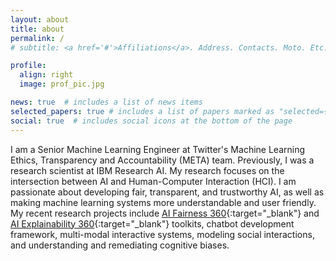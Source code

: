 ```yaml
---
layout: about
title: about
permalink: /
# subtitle: <a href='#'>Affiliations</a>. Address. Contacts. Moto. Etc.

profile:
  align: right
  image: prof_pic.jpg

news: true  # includes a list of news items
selected_papers: true # includes a list of papers marked as "selected={true}"
social: true  # includes social icons at the bottom of the page
---
```


I am a Senior Machine Learning Engineer at Twitter's Machine Learning Ethics, Transparency and Accountability (META) team.
Previously, I was a research scientist at IBM Research AI.
My research focuses on the intersection between AI and Human-Computer Interaction (HCI).
I am passionate about developing fair, transparent, and trustworthy AI, as well as making machine learning systems more understandable and user friendly.
My recent research projects include [AI Fairness 360](https://aif360.mybluemix.net){:target="_blank"} and [AI Explainability 360](https://aix360.mybluemix.net){:target="_blank"} toolkits, chatbot development framework, multi-modal interactive systems, modeling social interactions, and understanding and remediating cognitive biases.